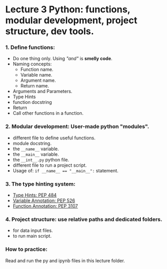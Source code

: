 # Lecture 3 Python: functions, modular development, project structure, dev tools.



### 1. Define functions:
* Do one thing only. Using *"and"* is **smelly code**.
* Naming concepts:  
    * Function name.
    * Variable name.
    * Argument name.
    * Return name.
* Arguments and Parameters.
* Type Hints
* function docstring
* Return
* Call other functions in a function.

### 2. Modular development: User-made python "modules".
* different file to define useful functions.
* module docstring.
* the `__name__` variable.
* the `__main__` variable.
* the `__int__.py` python file.
* different file to run a project script.
* Usage of: `if __name__ == "__main__":` statement.

### 3. The type hinting system:
* [Type Hints: PEP 484](https://www.python.org/dev/peps/pep-0484/)
* [Variable Annotation: PEP 526](https://www.python.org/dev/peps/pep-0526/)
* [Function Annotation: PEP 3107](https://www.python.org/dev/peps/pep-3107/)



### 4. Project structure: use relative paths and dedicated folders.
* for data input files.
* to run main script.

### How to practice:
Read and run the py and ipynb files in this lecture folder.


